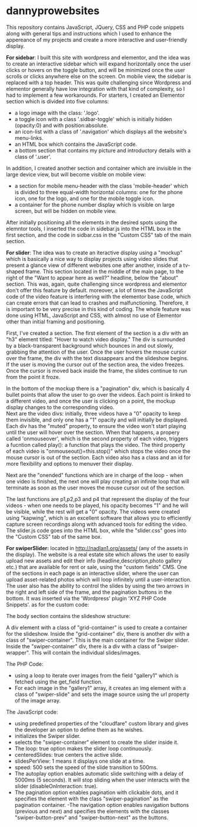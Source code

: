 # dannyprowebsites
This repository contains JavaScript, JQuery, CSS and PHP code snippets along with general tips and instructions which I used to enhance the appereance
of my projects and create a more interactive and user-friendly display.  

**For sidebar**: I built this site with wordpress and elementor, and the idea was to create an interactive sidebar which will expand horizontally once
the user clicks or hovers on the toggle button, and will be minimized once the user scrolls or clicks anywhere else on the screen. On mobile view,
the sidebar is replaced with a top header.
This was quite challenging since Wordpress and elementor generally have low integration with that kind of complexity, so I had to implement a few workarounds. 
For starters, I created an Elementor section which is divided into five columns:  

- a logo image with the class: '.logo'.  
-  a toggle icon  with a class '.sidbar-toggle' which is initially hidden (opacity:0) and with position:absolute.
- an icon-list with a class of '.navigation' which displays all the website's menu-links.
- an HTML box which contains the JavaScript code.
- a bottom section that contains my picture and introductory details with a class of '.user'.

In addition, I created another section and container which are invisible in the large device view, but will become visible on mobile view:
- a section for mobile menu-header with the class 'mobile-header' which is divided to three equal-width horizontal columns: one for the phone icon,
  one for the logo, and one for the mobile toggle icon.
- a container for the phone number display which is visible on large screen, but will be hidden on mobile view.

After initially positioning all the elements in the desired spots using the elemntor tools,
I inserted the code in sidebar.js into the HTML box in the first section, and the code in sidbar.css in the "Custom CSS" tab of the main section.  

**For slider**: The idea was to create an iteractive display using a "mockup" which is basically a nice way to display projects using video slides
that present a glance view of different websites one after another, inside of a tv-shaped frame. This section located in the middle of the main page, to the
right of the "Want to appear here as well?" headline, below the "about" section. This was, again, quite challenging since wordpress
and elementor don't offer this feature by default. moreover, a lot of times the JavaScript code of the video feature is interfering with the elementor base code,
which can create errors that can lead to crashes and malfunctioning. Therefore, it is important to be very precise in this kind of coding.
The whole feature was done using HTML, JavaScript and CSS, with almost no use of Elementor other than initial framing and positioning.  

First, I've created a section. The first element of the section is a div with an "h3" element titled: "Hover to watch video display."
The div is surrounded by a black-transparent background which bounces in and out slowly, grabbing the attention of the user. 
Once the user hovers the mouse cursor over the frame, the div with the text dissappears and the slideshow begins. 
If the user is moving the cursor out of the section area, the video freezes. Once the cursor is moved back inside the frame, the slides continue to run from
the point it froze.  

In the bottom of the mockup there is a "pagination" div, which is basically 4 bullet points that allow the user to go over the videos. 
Each point is linked to a different video, and once the user is clicking on a point, the mockup display changes to the corresponding video.   
Next are the video divs: initially, three videos have a "0" opacity to keep them invisible, and only one has a "1" opacity and will initially be displayed. 
Each div has the "muted" property, to ensure the video won't start playing until the user will hover over the section. When that happens,
a propery called 'onmouseover', which is the second property of each video, triggers a fucntion called play(): a function that plays the video. 
The third property of each video is "onmouseout()=this.stop()" which stops the video once the mouse cursor is out of the section. 
Each video also has a class and an id for more flexibility and options to menuver their display.   

Next are the "onended" functions which are in charge of the loop - when one video is finished, the next one will play creating an infinite loop
that will terminate as soon as the user moves the mouse cursor out of the section.   

The last functions are p1,p2,p3 and p4 that represent the display of the four videos - when one needs to be played, his opacity becomes "1" and he will be visible, 
while the rest will get a "0" opacity. The videos were created using "kapwing", which is an excellent software that allows you to efficiently
capture screen recordings along with advanced tools for editing the video. The slider.js code goes into the HTML box, while the "slider.css" goes into
the "Custom CSS" tab of the same box.  

**For swiperSlider:** located in http://nadlan1.org/assets/ (any of the assets in the display). The website is a real estate site which allows the user to easily upload new assets and edit their info (headline,description,photo gallery etc.) that are available for rent or sale, using the "custom fields" CMS. One of the sections in each page is an interactive slider, where the user can upload asset-related photos which will loop infinitely until a user-interaction. The user also has the ability to control the slides by using the two arrows in the right and left side of the frame, and the pagination buttons in the bottom. It was inserted via the 'Wordpress' plugin 'XYZ PHP Code Snippets'. as for the custom code:  

The body section contains the slideshow structure:

A div element with a class of "grid-container" is used to create a container for the slideshow.
Inside the "grid-container" div, there is another div with a class of "swiper-container". This is the main container for the Swiper slider.
Inside the "swiper-container" div, there is a div with a class of "swiper-wrapper". This will contain the individual slides/images.  

The PHP Code:  

- using a loop to iterate over images from the field "gallery1" which is fetched using the get_field function.
- For each image in the "gallery1" array, it creates an img element with a class of "swiper-slide" and sets the image source using the url property of the image array.

The JavaScript code:  

- using predefined properties of the "cloudfare" custom library and gives the developer an option to define them as he wishes.
- initializes the Swiper slider.
- selects the "swiper-container" element to create the slider inside it.
- The loop: true option makes the slider loop continuously.
- centeredSlides: true centers the active slide.
- slidesPerView: 1 means it displays one slide at a time.
- speed: 500 sets the speed of the slide transition to 500ms.
 - The autoplay option enables automatic slide switching with a delay of 5000ms (5 seconds). It will stop sliding when the user interacts with the slider (disableOnInteraction: true).
- The pagination option enables pagination with clickable dots, and it specifies the element with the class "swiper-pagination" as the pagination container.
 -The navigation option enables navigation buttons (previous and next) and specifies the elements with the classes "swiper-button-prev" and "swiper-button-next" as the buttons.






